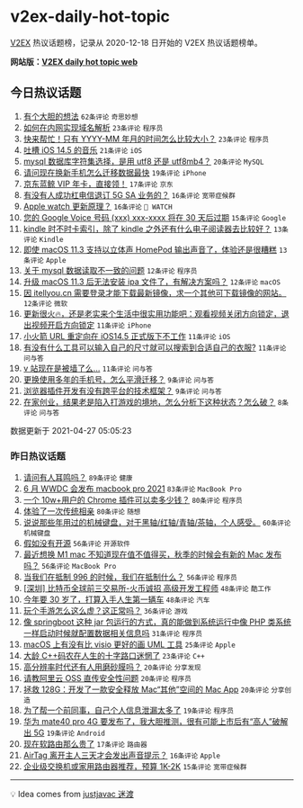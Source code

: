 # v2ex-daily-hot-topic

[V2EX](https://www.v2ex.com/) 热议话题榜，记录从 2020-12-18 日开始的 V2EX 热议话题榜单。

**网站版：[V2EX daily hot topic web](https://boojack.github.io/v2ex-daily-hot-topic-web/)**

## 今日热议话题

<!-- TODAY BEGIN -->

1. [有个大胆的想法](https://www.v2ex.com/t/773516) `62条评论` `奇思妙想`
1. [如何在内网实现域名解析](https://www.v2ex.com/t/773549) `23条评论` `程序员`
1. [快来帮忙！只有 YYYY-MM 年月的时间怎么比较大小？](https://www.v2ex.com/t/773526) `23条评论` `程序员`
1. [吐槽 iOS 14.5 的音乐](https://www.v2ex.com/t/773507) `21条评论` `iOS`
1. [mysql 数据库字符集选择，是用 utf8 还是 utf8mb4？](https://www.v2ex.com/t/773509) `20条评论` `MySQL`
1. [请问现在换新手机怎么迁移数据最快](https://www.v2ex.com/t/773538) `19条评论` `iPhone`
1. [京东蓝鲸 VIP 年卡，直接领！](https://www.v2ex.com/t/773513) `17条评论` `京东`
1. [有没有人成功杠电信退订 5G SA 业务的？](https://www.v2ex.com/t/773546) `16条评论` `宽带症候群`
1. [Apple watch 更新原理？](https://www.v2ex.com/t/773514) `16条评论` ` WATCH`
1. [您的 Google Voice 号码 (xxx) xxx-xxxx 将在 30 天后过期](https://www.v2ex.com/t/773523) `15条评论` `Google`
1. [kindle 时不时卡索引，除了 kindle 之外还有什么电子阅读器去比较好？](https://www.v2ex.com/t/773522) `13条评论` `Kindle`
1. [即使 macOS 11.3 支持以立体声 HomePod 输出声音了，体验还是很糟糕](https://www.v2ex.com/t/773508) `13条评论` `Apple`
1. [关于 mysql 数据读取不一致的问题](https://www.v2ex.com/t/773557) `12条评论` `程序员`
1. [升级 macOS 11.3 后无法安装 ipa 文件了，有解决方案吗？](https://www.v2ex.com/t/773528) `12条评论` `macOS`
1. [因 itellyou.cn 需要登录才能下载最新镜像，求一个其他可下载镜像的网站。](https://www.v2ex.com/t/773515) `12条评论` `微软`
1. [更新很火🔥，还是老实来个生活中很实用功能吧：观看视频关闭方向锁定，退出视频开启方向锁定](https://www.v2ex.com/t/773561) `11条评论` `iPhone`
1. [小火箭 URL 重定向在 iOS14.5 正式版下不工作](https://www.v2ex.com/t/773536) `11条评论` `iOS`
1. [有没有什么工具可以输入自己的尺寸就可以搜索到合适自己的衣服?](https://www.v2ex.com/t/773517) `11条评论` `问与答`
1. [v 站现在是被墙了么...](https://www.v2ex.com/t/773548) `11条评论` `问与答`
1. [更换使用多年的手机号，怎么平滑迁移？](https://www.v2ex.com/t/773574) `9条评论` `问与答`
1. [浏览器插件开发有没有跨平台的技术框架？](https://www.v2ex.com/t/773512) `9条评论` `问与答`
1. [在家创业，结果老是陷入打游戏的境地，怎么分析下这种状态？怎么破？](https://www.v2ex.com/t/773579) `8条评论` `问与答`

数据更新于 2021-04-27 05:05:23

<!-- TODAY END -->

### 昨日热议话题

<!-- YESTERDAY BEGIN -->

1. [请问有人耳鸣吗？](https://www.v2ex.com/t/773320) `89条评论` `健康`
1. [6 月 WWDC 会发布 macbook pro 2021](https://www.v2ex.com/t/773327) `83条评论` `MacBook Pro`
1. [一个 10w+用户的 Chrome 插件可以卖多少钱？](https://www.v2ex.com/t/773416) `80条评论` `程序员`
1. [体验了一次传统相亲](https://www.v2ex.com/t/773239) `80条评论` `随想`
1. [说说那些年用过的机械键盘，对于黑轴/红轴/青轴/茶轴，个人感受。](https://www.v2ex.com/t/773337) `60条评论` `机械键盘`
1. [假如没有开源](https://www.v2ex.com/t/773246) `56条评论` `开源软件`
1. [最近想换 M1 mac 不知道现在值不值得买，秋季的时候会有新的 Mac 发布吗？](https://www.v2ex.com/t/773331) `56条评论` `MacBook Pro`
1. [当我们在抵制 996 的时候，我们在抵制什么？](https://www.v2ex.com/t/773298) `56条评论` `程序员`
1. [[深圳] 比特币全球前三交易所-火币诚招 高级开发工程师](https://www.v2ex.com/t/773391) `48条评论` `酷工作`
1. [今年要 30 岁了，打算入手人生第一辆车](https://www.v2ex.com/t/773363) `48条评论` `汽车`
1. [玩个手游怎么这么虚？这正常吗？](https://www.v2ex.com/t/773271) `36条评论` `游戏`
1. [像 springboot 这种 jar 包运行的方式，真的能做到系统运行中像 PHP 类系统一样启动时候就配置数据相关信息吗](https://www.v2ex.com/t/773264) `31条评论` `程序员`
1. [macOS 上有没有比 visio 更好的画 UML 工具](https://www.v2ex.com/t/773309) `25条评论` `Apple`
1. [大龄 C++码农在人生的十字路口迷惘了](https://www.v2ex.com/t/773439) `23条评论` `C++`
1. [高分辨率时代还有人用磨砂膜吗？](https://www.v2ex.com/t/773385) `20条评论` `分享发现`
1. [请教阿里云 OSS 直传安全性问题](https://www.v2ex.com/t/773270) `20条评论` `程序员`
1. [拯救 128G：开发了一款安全释放 Mac“其他”空间的 Mac App](https://www.v2ex.com/t/773263) `20条评论` `分享创造`
1. [为了帮一个前同事，自己个人信息泄漏太多了](https://www.v2ex.com/t/773457) `19条评论` `程序员`
1. [华为 mate40 pro 4G 要发布了，我大胆推测，很有可能上市后有“高人”破解出 5G](https://www.v2ex.com/t/773301) `19条评论` `Android`
1. [现在软路由那么贵了](https://www.v2ex.com/t/773468) `17条评论` `路由器`
1. [AirTag 离开主人三天才会发出声音提示？](https://www.v2ex.com/t/773245) `16条评论` `Apple`
1. [企业级交换机或家用路由器推荐，预算 1K-2K](https://www.v2ex.com/t/773302) `15条评论` `宽带症候群`

<!-- YESTERDAY END -->

---

💡 Idea comes from [justjavac 迷渡](https://github.com/justjavac/)
